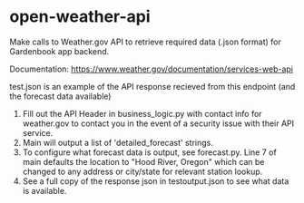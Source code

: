 # open-weather-api
Make calls to Weather.gov API to retrieve required data (.json format) for Gardenbook app backend.

Documentation: https://www.weather.gov/documentation/services-web-api

test.json is an example of the API response recieved from this endpoint (and the forecast data available)

1. Fill out the API Header in business_logic.py with contact info for weather.gov to contact you in the event of a security issue with their API service.
2. Main will output a list of 'detailed_forecast' strings.
3. To configure what forecast data is output, see forecast.py. Line 7 of main defaults the location to "Hood River, Oregon" which can be changed to any address or city/state for relevant station lookup.
4. See a full copy of the response json in testoutput.json to see what data is available.